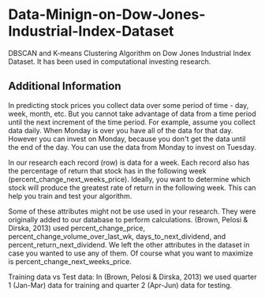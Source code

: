 # Data-Minign-on-Dow-Jones-Industrial-Index-Dataset
DBSCAN and K-means Clustering Algorithm on Dow Jones Industrial Index Dataset. It has been used in computational investing research.

## Additional Information

In predicting stock prices you collect data over some period of time - day, week, month, etc. But you cannot take advantage of data from a time period until the next increment of the time period. For example, assume you collect data daily.  When Monday is over you have all of the data for that day.  However you can invest on Monday, because you don't get the data until the end of the day.  You can use the data from Monday to invest on Tuesday.  

In our research each record (row) is data for a week.  Each record also has the percentage of return that stock has in the following week (percent_change_next_weeks_price). Ideally, you want to determine which stock will produce the greatest rate of return in the following week.  This can help you train and test your algorithm.

Some of these attributes might not be use used in your research.  They were originally added to our database to perform calculations.  (Brown, Pelosi & Dirska, 2013) used percent_change_price, percent_change_volume_over_last_wk, days_to_next_dividend, and percent_return_next_dividend.  We left the other attributes in the dataset	in case you wanted to use any of them. Of course what you want to maximize is percent_change_next_weeks_price.

Training data vs Test data:
In (Brown, Pelosi & Dirska, 2013) we used quarter 1 (Jan-Mar) data for training and quarter 2 (Apr-Jun) data for testing.
